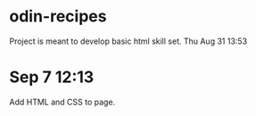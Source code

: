 # odin-recipes
Project is meant to develop basic html skill set. Thu Aug 31 13:53

# Sep 7 12:13
Add HTML and CSS to page.
